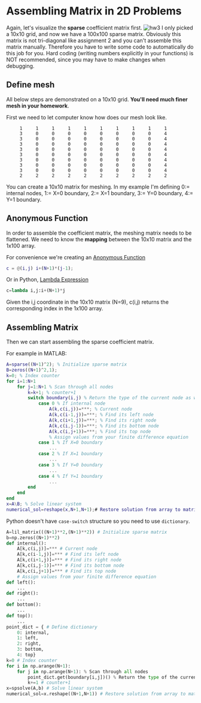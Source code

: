 # Assembling Matrix in 2D Problems
Again, let's visualize the **sparse** coefficient matrix first.
![hw3](https://user-images.githubusercontent.com/12702149/109912279-b553ff00-7c79-11eb-9f62-3cf76cc9383a.png)
I only picked a 10x10 grid, and now we have a 100x100 sparse matrix. Obviously this matrix is not tri-diagonal like assignment 2 and you can't assemble this matrix manually. Therefore you have to write some code to automatically do this job for you. Hard coding (writing numbers explicitly in your functions) is NOT recommended, since you may have to make changes when debugging.

## Define mesh
All below steps are demonstrated on a 10x10 grid. **You'll need much finer mesh in your homework**.

First we need to let computer know how does our mesh look like.
```
     1     1     1     1     1     1     1     1     1     1
     3     0     0     0     0     0     0     0     0     4
     3     0     0     0     0     0     0     0     0     4
     3     0     0     0     0     0     0     0     0     4
     3     0     0     0     0     0     0     0     0     4
     3     0     0     0     0     0     0     0     0     4
     3     0     0     0     0     0     0     0     0     4
     3     0     0     0     0     0     0     0     0     4
     3     0     0     0     0     0     0     0     0     4
     2     2     2     2     2     2     2     2     2     2
```
You can create a 10x10 matrix for meshing. In my example I'm defining 0:= internal nodes, 1:= X=0 boundary, 2:= X=1 boundary, 3:= Y=0 boundary, 4:= Y=1 boundary.

## Anonymous Function
In order to assemble the coefficient matrix, the meshing matrix needs to be flattened. We need to know the **mapping** between the 10x10 matrix and the 1x100 array.

For convenience we're creating an [Anonymous Function](https://www.mathworks.com/help/matlab/matlab_prog/anonymous-functions.html)
```MATLAB
c = @(i,j) i+(N+1)*(j-1);
```
Or in Python, [Lambda Expression](https://docs.python.org/3/reference/expressions.html?highlight=lambda%20expression#lambda)
```Python
c=lambda i,j:i+(N+1)*j
```
Given the i,j coordinate  in the 10x10 matrix (N=9), c(i,j) returns the corresponding index in the 1x100 array.

## Assembling Matrix
Then we can start assembling the sparse coefficient matrix.

For example in MATLAB:
```MATLAB
A=sparse((N+1)^2); % Initialize sparse matrix
B=zeros((N+1)^2,1);
k=0; % Index counter
for i=1:N+1
    for j=1:N+1 % Scan through all nodes
        k=k+1; % counter+1
        switch boundary(i,j) % Return the type of the current node as we defined before
            case 0 % If internal node
                A(k,c(i,j))=***; % Current node
                A(k,c(i-1,j))=***; % Find its left node
                A(k,c(i+1,j))=***; % Find its right node
                A(k,c(i,j-1))=***; % Find its bottom node
                A(k,c(i,j+1))=***; % Find its top node
                % Assign values from your finite difference equation
            case 1 % If X=0 boundary
                ...
            case 2 % If X=1 boundary
                ...
            case 3 % If Y=0 boundary
                ...
            case 4 % If Y=1 boundary
                ...
        end
    end
end
x=A\B; % Solve linear system
numerical_sol=reshape(x,N+1,N+1);# Restore solution from array to matrix
```
Python doesn't have `case-switch` structure so you need to use `dictionary`.
```Python
A=lil_matrix(((N+1)**2,(N+1)**2)) # Initialize sparse matrix
b=np.zeros((N+1)**2) 
def internal():
    A[k,c(i,j)]=*** # Current node
    A[k,c(i-1,j)]=*** # Find its left node
    A[k,c(i+1,j)]=*** # Find its right node
    A[k,c(i,j-1)]=*** # Find its bottom node
    A[k,c(i,j+1)]=*** # Find its top node
    # Assign values from your finite difference equation
def left():
    ...
def right():
    ...
def bottom():
    ...
def top():
    ...
point_dict = { # Define dictionary
    0: internal,
    1: left,
    2: right,
    3: bottom,
    4: top}
k=0 # Index counter
for i in np.arange(N+1):
    for j in np.arange(N+1): % Scan through all nodes
        point_dict.get(boundary[i,j])() % Return the type of the current node as we defined before
        k+=1 # counter+1
x=spsolve(A,b) # Solve linear system
numerical_sol=x.reshape((N+1,N+1)) # Restore solution from array to matrix
``` 
